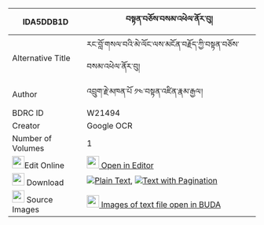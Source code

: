 |IDA5DDB1D|བསྟན་བཅོས་བསམ་འཕེལ་ནོར་བུ། 
| --- | --- 
|Alternative Title |རང་བློ་གསལ་བའི་མེ་ལོང་ལས་མངོན་བརྗོད་ཀྱི་བསྟན་བཅོས་བསམ་འཕེལ་ནོར་བུ།
|Author| འབྲུག་རྗེ་མཁན་པོ ༡༤་བསྟན་འཛིན་རྣམ་རྒྱལ།
|BDRC ID | W21494
|Creator | Google OCR
|Number of Volumes| 1
|<img width="25" src="https://img.icons8.com/color/25/000000/edit-property.png">Edit Online| [<img width="25" src="https://avatars.githubusercontent.com/u/45091458?s=200&v=4"> Open in Editor](http://editor.openpecha.org/IDA5DDB1D)
|<img width="25" src="https://img.icons8.com/fluent/48/000000/download-2.png"/>  Download | [![](https://img.icons8.com/color/20/000000/txt.png)Plain Text](https://github.com/Openpecha/IDA5DDB1D/releases/download/v1/tencho_sampel_norbu_plain_IDA5DDB1D.zip), [![](https://img.icons8.com/color/20/000000/txt.png)Text with Pagination](https://github.com/Openpecha/IDA5DDB1D/releases/download/v1/tencho_sampel_norbu_pages_IDA5DDB1D.zip)
|<img width="25" src="https://img.icons8.com/plasticine/100/000000/pictures-folder.png"/>  Source Images | [<img width="25" src="https://library.bdrc.io/icons/BUDA-small.svg"> Images of text file open in BUDA](https://library.bdrc.io/show/bdr:W21494)